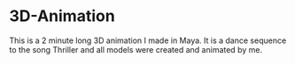 # 3D-Animation

This is a 2 minute long 3D animation I made in Maya. It is a dance sequence to the song Thriller and all models were created and animated by me.
